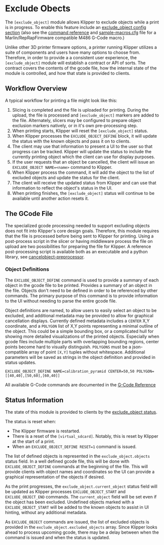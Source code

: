 # Exclude Obects

The `[exclude_object]` module allows Klipper to exclude objects while a print is
in progress. To enable this feature include an [exclude_object config
section](Config_Reference.md#exclude_object) (also see the [command
reference](G-Codes.md#exclude-object) and
[sample-macros.cfg](../config/sample-macros.cfg) file for a
Marlin/RepRapFirmware compatible M486 G-Code macro.)

Unlike other 3D printer firmware options, a printer running Klipper utilizes a
suite of components and users have many options to choose from.  Therefore, in
order to provide a a consistent user experience, the `[exclude_object]` module
will establish a contract or API of sorts.  The contract covers the contents of
the gcode file, how the internal state of the module is controlled, and how that
state is provided to clients.

## Workflow Overview
A typical workflow for printing a file might look like this:
1. Slicing is completed and the file is uploaded for printing.  During the
    upload, the file is processed and `[exclude_object]` markers are added to
    the file. Alternately, slicers may be configured to prepare object exclusion
    markers natively, or in it's own pre-processing step.
2. When printing starts, Klipper will reset the `[exclude_object]` status.
3. When Klipper processes the `EXCLUDE_OBJECT_DEFINE` block, it will update the
   status with the known objects and pass it on to clients.
4. The client may use that information to present a UI to the user so that
   progress can be tracked.  Klipper will update the status to include the
   currently printing object which the client can use for display purposes.
5. If the user requests that an object be cancelled, the client will issue an
   `EXCLUDE_OBJECT NAME=<name>` command to Klipper.
6. When Klipper process the command, it will add the object to the list of
   excluded objects and update the status for the client.
7. The client will receive the updated status from Klipper and can use that
   information to reflect the object's status in the UI.
8. When printing finishes, the `[exclude_object]` status will continue to be
   available until another action resets it.

## The GCode File
The specialized gcode processing needed to support excluding objects does not
fit into Klipper's core design goals.  Therefore, this module requires that the
file is processed before being sent to Klipper for printing.  Using a
post-process script in the slicer or having middleware process the file on
upload are two possibilities for preparing the file for Klipper. A reference
post-processing script is available both as an executable and a python library,
see
[cancelobject-preprocessor](https://github.com/kageurufu/cancelobject-preprocessor).

### Object Definitions

The `EXCLUDE_OBJECT_DEFINE` command is used to provide a summary of each object
in the gcode file to be printed.  Provides a summary of an object in the file.
Objects don't need to be defined in order to be referenced by other commands.
The primary purpose of this command is to provide information to the UI without
needing to parse the entire gcode file.

Object definitions are named, to allow users to easily select an object to be
excluded, and additional metadata may be provided to allow for graphical
cancellation displays. Currently defined metadata includes a `CENTER` X,Y
coordinate, and a `POLYGON` list of X,Y points representing a minimal outline of
the object. This could be a simple bounding box, or a complicated hull for
showing more detailed visualizations of the printed objects. Especially when
gcode files include multiple parts with overlapping bounding regions, center
points become hard to visually distinguish. `POLYGONS` must be a json-compatible
array of point `[X,Y]` tuples without whitespace. Additional parameters will be
saved as strings in the object definition and provided in status updates.

`EXCLUDE_OBJECT_DEFINE NAME=calibration_pyramid CENTER=50,50
POLYGON=[[40,40],[50,60],[60,40]]`

All available G-Code commands are documented in the [G-Code
Reference](./G-Codes.md#excludeobject)

## Status Information
The state of this module is provided to clients by the [exclude_object
status](Status_Reference.md#exclude_object).

The status is reset when:
- The Klipper firmware is restarted.
- There is a reset of the `[virtual_sdcard]`.  Notably, this is reset by Klipper
  at the start of a print.
- When an `EXCLUDE_OBJECT_DEFINE RESET=1` command is issued.

The list of defined objects is represented in the `exclude_object.objects`
status field.  In a well defined gcode file, this will be done with
`EXCLUDE_OBJECT_DEFINE` commands at the beginning of the file.  This will
provide clients with object names and coordinates so the UI can provide a
graphical representation of the objects if desired.

As the print progresses, the `exclude_object.current_object` status field will
be updated as Klipper processes `EXCLUDE_OBJECT_START` and `EXCLUDE_OBJECT_END`
commands.  The `current_object` field will be set even if the object has been
excluded. Undefined objects marked with a `EXCLUDE_OBJECT_START` will be added
to the known objects to assist in UI hinting, without any additional metadata.

As `EXCLUDE_OBJECT` commands are issued, the list of excluded objects is
provided in the `exclude_object.excluded_objects` array.  Since Klipper looks
ahead to process upcoming gcode, there may be a delay between when the command
is issued and when the status is updated.
